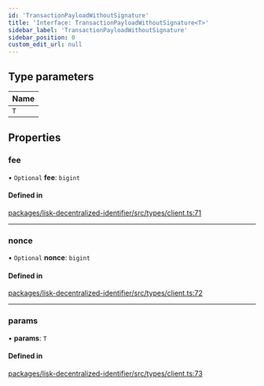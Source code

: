 ```yaml
---
id: 'TransactionPayloadWithoutSignature'
title: 'Interface: TransactionPayloadWithoutSignature<T>'
sidebar_label: 'TransactionPayloadWithoutSignature'
sidebar_position: 0
custom_edit_url: null
---
```


## Type parameters

| Name |
| :--- |
| `T`  |

## Properties

### fee

• `Optional` **fee**: `bigint`

#### Defined in

[packages/lisk-decentralized-identifier/src/types/client.ts:71](https://github.com/aldhosutra/lisk-did/blob/e2098a6/packages/lisk-decentralized-identifier/src/types/client.ts#L71)

---

### nonce

• `Optional` **nonce**: `bigint`

#### Defined in

[packages/lisk-decentralized-identifier/src/types/client.ts:72](https://github.com/aldhosutra/lisk-did/blob/e2098a6/packages/lisk-decentralized-identifier/src/types/client.ts#L72)

---

### params

• **params**: `T`

#### Defined in

[packages/lisk-decentralized-identifier/src/types/client.ts:73](https://github.com/aldhosutra/lisk-did/blob/e2098a6/packages/lisk-decentralized-identifier/src/types/client.ts#L73)
